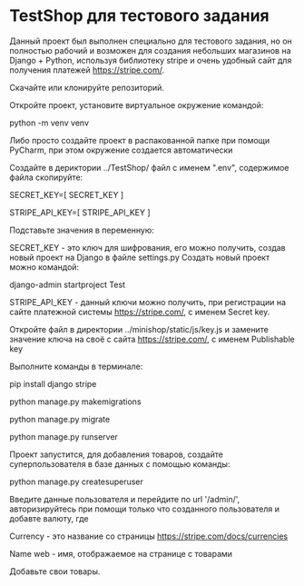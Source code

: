 # TestShop для тестового задания

Данный проект был выполнен специально для тестового задания, но он полностью рабочий и возможен для создания небольших магазинов на Django + Python, используя библиотеку stripe и очень удобный сайт для получения платежей https://stripe.com/.

Скачайте или клонируйте репозиторий.

Откройте проект, установите виртуальное окружение командой:

python -m venv venv

Либо просто создайте проект в распакованной папке при помощи PyCharm, при этом окружение создается автоматически

Создайте в дериктории ../TestShop/ файл с именем ".env", содержимое файла скопируйте:

SECRET_KEY=[ SECRET_KEY ]

STRIPE_API_KEY=[ STRIPE_API_KEY ]

Подставьте значения в переменную:

SECRET_KEY - это ключ для шифрования, его можно получить, создав новый проект на Django в файле settings.py
Создать новый проект можно командой:

django-admin startproject Test

STRIPE_API_KEY - данный ключи можно получить, при регистрации на сайте платежной системы https://stripe.com/, с именем Secret key.

Откройте файл в директории ../minishop/static/js/key.js и замените значение ключа на своё с сайта https://stripe.com/, с именем Publishable key

Выполните команды в терминале:

pip install django stripe

python manage.py makemigrations

python manage.py migrate

python manage.py runserver

Проект запустится, для добавления товаров, создайте суперпользователя в базе данных с помощью команды:

python manage.py createsuperuser

Введите данные пользователя и перейдите по url '/admin/', авторизируйтесь при помощи только что созданного пользователя и добавте валюту, где

Currency - это название со страницы https://stripe.com/docs/currencies

Name web - имя, отображаемое на странице с товарами

Добавьте свои товары.

